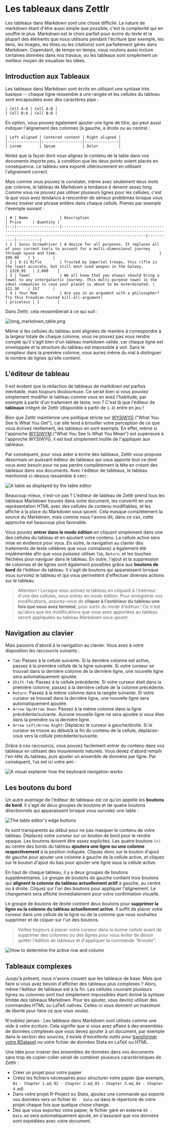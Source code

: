 # Les tableaux dans Zettlr

Les tableaux dans Markdown sont une chose difficile. La nature de markdown étant d'être aussi simple que possible, c'est la complexité qui en souffre le plus. Markdown est le choix parfait pour écrire du texte et la plupart des éléments que nous utilisons pendant l'écriture (par exemple, les liens, les images, les titres ou les citations) sont parfaitement gérés dans Markdown. Cependant, de temps en temps, nous voulons aussi inclure certaines données dans nos travaux, ou les tableaux sont simplement un meilleur moyen de visualiser les idées.

## Introduction aux Tableaux

Les tableaux dans Markdown sont écrits en utilisant une syntaxe très basique -- chaque ligne ressemble à une rangée et les cellules du tableau sont encapsulées avec des caractères pipe :

```
| Cell A:A | Cell A:B |
| Cell B:A | Cell B:B |
```

En option, vous pouvez également ajouter une ligne de titre, qui peut aussi indiquer l'alignement des colonnes (à gauche, à droite ou au centre) :

```
| Left aligned | Centered content | Right aligned |
|--------------|:----------------:|--------------:|
| Lorem        | Ipsum            | Dolor         |
```

Notez que la façon dont vous alignez le contenu de la table dans vos documents importe peu, à condition que les deux points soient placés en conséquence. Le tableau sera exporté ultérieurement en utilisant l'alignement correct.

Mais comme vous pouvez le constater, même avec seulement deux mots par colonne, le tableau de Markdown a tendance à devenir assez long. Comme vous ne pouvez pas utiliser plusieurs lignes pour les cellules, c'est là que vous avez tendance à rencontrer de sérieux problèmes lorsque vous devez insérer une phrase entière dans chaque cellule. Prenez par exemple l'exemple suivant :

```
| # | Name              | Description                                                                                                                                                                     | Price     | Quantity |
|--:|-------------------|---------------------------------------------------------------------------------------------------------------------------------------------------------------------------------|-----------|----------|
| 1 | Sonic Screwdriver | A device for all purposes. It replaces all of your current tools to account for a multi-dimensional journey through space and time.                                             | $99.99    | 1        |
| 2 | E-11 Rifle        | Trusted by imperial troops, this rifle is the least accurate, but still most used weapon in the Galaxy.                                                                         | $329.95   | 2.000    |
| 3 | Towel             | We all know that you always should bring a towel to any intergalactic journey. This multi-purpose towel is the ideal companion in case your planet is about to be exterminated. | $12.30    | 157      |
| 4 | Your Mom          | Are you in an argument with a philosopher? Try this Freudian-tested kill-all-argument!                                                                                          | priceless | 1        |
```

Dans Zettlr, cela ressemblerait à ce qui suit :

![long_markdown_table.png](../img/long_markdown_table.png)


Même si les cellules du tableau sont alignées de manière à correspondre à la largeur totale de chaque colonne, vous ne pouvez pas vous rendre compte qu'il s'agit bien d'un tableau markdown valide, car chaque ligne est enveloppée et la structure du tableau est impossible à voir. Sans le compteur dans la première colonne, vous auriez même du mal à distinguer le nombre de lignes qu'elle contient.

## L'éditeur de tableau

Il est évident que la rédaction de tableaux de markdown est parfois inévitable, mais toujours douloureuse. Ce serait bien si vous pouviez simplement modifier le tableau comme vous en avez l'habitude, par exemple à partir d'un traitement de texte, non ? C'est là que l'éditeur de **tableaux** intégré de Zettlr (disponible à partir de `1.4`) entre en jeu !

Bien que Zettlr maintienne une politique stricte sur [WYSIWYG](https://en.wikipedia.org/wiki/WYSIWYG) ("What You See Is What You Get"), car elle tend à brouiller votre perception de ce que vous écrivez réellement, les tableaux en sont exempts. En effet, même si l'approche [WYSIWYM](https://en.wikipedia.org/wiki/WYSIWYM) ("What You See Is What You Mean") est supérieure à l'approche WYSIWYG, il est tout simplement inutile de l'appliquer aux tableaux.

Par conséquent, pour vous aider à écrire des tableaux, Zettlr vous propose désormais un puissant éditeur de tableaux qui vous apporte tout ce dont vous avez besoin pour ne pas perdre complètement la tête en créant des tableaux dans vos documents. Avec l'éditeur de tableaux, le tableau mentionné ci-dessus ressemble à ceci :

![A table as displayed by the table editor](../img/zettlr_table.png)

Beaucoup mieux, n'est-ce pas ? L'éditeur de tableau de Zettlr prend tous les tableaux Markdown trouvés dans votre document, les convertit en une représentation HTML avec des cellules de contenu modifiables, et les affiche à la place du Markdown sous-jacent. Cela masque complètement la source du Markdown, mais comme nous l'avons dit, dans ce cas, cette approche est beaucoup plus favorable.

Vous pouvez **entrer dans le mode édition** en cliquant simplement dans une des cellules du tableau et en ajoutant votre contenu. La cellule active sera mise en évidence pour vous. En outre, la navigation au clavier des traitements de texte célèbres  que vous connaissez a également été implémentée afin que vous puissiez utiliser `Tab`, `Return`, et les touches fléchées pour naviguer dans le tableau. En outre, l'ajout et la suppression de colonnes et de lignes sont également possibles grâce aux **boutons de bord** de l'éditeur de tableau. Il s'agit de boutons qui apparaissent lorsque vous survolez le tableau et qui vous permettent d'effectuer diverses actions sur le tableau.

> Attention ! Lorsque vous activez le tableau en cliquant à l'intérieur d'une des cellules, vous entrez en mode édition. Pour enregistrer vos modifications, assurez-vous de **cliquer à l'extérieur du tableau une fois que vous avez terminé**, pour sortir du mode d'édition ! Ce n'est qu'alors que les modifications que vous avez apportées au tableau seront appliquées au tableau Markdown sous-jacent.

## Navigation au clavier

Mais passons d'abord à la navigation au clavier. Vous avez à votre disposition les raccourcis suivants :

- `Tab`: Passez à la cellule suivante. Si la dernière colonne est active, passez à la première cellule de la ligne suivante. Si votre curseur se trouvait dans la dernière colonne de la dernière ligne, une nouvelle ligne sera automatiquement ajoutée.
- `Shift-Tab`: Passez à la cellule précédente. Si votre curseur était dans la première colonne, passez à la dernière cellule de la colonne précédente.
- `Return`: Passez à la même colonne dans la rangée suivante. Si votre curseur se trouvait dans la dernière ligne, une nouvelle ligne sera automatiquement ajoutée.
- `Arrow Up/Arrow Down`: Passez à la même colonne dans la ligne précédente/suivante. Aucune nouvelle ligne ne sera ajoutée si vous êtes dans la première ou la dernière ligne.
- `Arrow Left/Arrow Right`: Déplacez le curseur à gauche/droite. Si le curseur se trouve au début/à la fin du contenu de la cellule, déplacez-vous vers la cellule précédente/suivante.

Grâce à ces raccourcis, vous pouvez facilement entrer du contenu dans vos tableaux en utilisant des mouvements naturels. Vous devez d'abord remplir l'en-tête du tableau, puis ajouter un ensemble de données par ligne. Par conséquent, `Tab` est ici votre ami :

![A visual explainer how the keyboard navigation works](../img/zettlr_table_movement.png)

## Les boutons du bord

Un autre avantage de l'éditeur de tableaux est ce qu'on appelle les **boutons de bord**. Il s'agit de deux groupes de boutons et de quatre boutons directionnels qui apparaissent lorsque vous survolez une table :

![The table editor's edge buttons](../img/table_with_edge_buttons.png)

Ils sont transparents au début pour ne pas masquer le contenu de votre tableau. Déplacez votre curseur sur un bouton de bord pour le rendre opaque. Les boutons doivent être assez explicites. Les quatre boutons `(+)` au centre des bords du tableau **ajoutera une ligne ou une colonne respectivement** à la position indiquée. Cliquez donc sur le bouton d'ajout de gauche pour ajouter une colonne à gauche de la cellule active, et cliquez sur le bouton d'ajout du bas pour ajouter une ligne sous la cellule active.

En haut de chaque tableau, il y a deux groupes de boutons supplémentaires. Le groupe de boutons de gauche contient trois boutons qui **alignent la colonne du tableau actuellement actif** à gauche, au centre ou à droite. Cliquez sur l'un des boutons pour appliquer l'alignement. Le changement sera affiché immédiatement pour votre confirmation visuelle.

Le groupe de boutons de droite contient deux boutons pour **supprimer la ligne ou la colonne du tableau actuellement active**. Il suffit de placer votre curseur dans une cellule de la ligne ou de la colonne que vous souhaitez supprimer et de cliquer sur l'un des boutons.

> Veillez toujours à placer votre curseur dans la bonne cellule avant de supprimer des colonnes ou des lignes pour vous éviter de devoir quitter l'édition de tableaux et d'appliquer la commande "Annuler".

![How to determine the active row and column](../img/table_active_cell.png)

## Tableaux complexes

Jusqu'à présent, nous n'avons couvert que les tableaux de base. Mais que faire si vous avez besoin d'afficher des tableaux plus complexes ? Alors, même l'éditeur de tableaux est à la fin. Les cellules couvrant plusieurs lignes ou colonnes sont tout simplement impossibles étant donné la syntaxe limitée des tableaux Markdown. Pour les ajouter, vous devrez utiliser des commandes HTML ou LaTeX natives. Celles-ci vous donnent un maximum de liberté pour faire ce que vous voulez.

N'oubliez jamais : Les tableaux dans Markdown sont utilisés comme une _aide_ à votre _écriture_. Cela signifie que si vous avez affaire à des ensembles de données complexes que vous devez ajouter à un document, par exemple dans la section des sources, il existe d'excellents outils pour [transformer votre RDataset](https://tex.stackexchange.com/questions/364225/export-tables-from-r-to-latex) ou votre fichier de données Stata en LaTeX ou HTML.

Une idée pour insérer des ensembles de données dans vos documents sans trop de copier-coller serait de combiner plusieurs caractéristiques de Zettlr :

- Créer un projet pour votre papier
- Créez les fichiers nécessaires pour structurer votre papier (par exemple, `01 - Chapter 1.md`, `02 - Chapter 2.md`, `03 - Chapter 3.md`, `04 - Chapter 4.md`)
- Dans votre projet R-Project ou Stata, ajoutez une commande qui exporte vos données vers un fichier `05 - Data.md` dans le répertoire de votre projet chaque fois que quelque chose change.
- Dès que vous exportez votre papier, le fichier géré en externe `05 - Data.md` sera automatiquement ajouté, en s'assurant que vos données sont expédiées avec votre document.